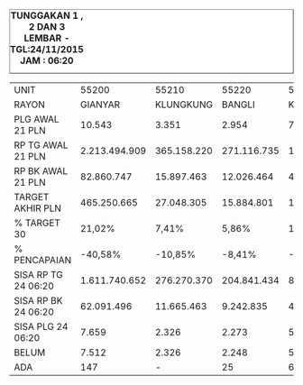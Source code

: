 <HTML>
<HEAD>
<META HTTP-EQUIV="Content-Type" CONTENT="text/html;charset=windows-1252">
<TITLE>MONITOR BILLMAN NOPEMBER 2015 - AREA BATUR</TITLE> 


</HEAD>
<BODY>
<TABLE BORDER=1 BGCOLOR=#ffffff CELLSPACING=0><FONT FACE="Segoe UI" COLOR=#000000><CAPTION><B>TUNGGAKAN 1 , 2 DAN 3 LEMBAR  - TGL:24/11/2015 JAM : 06:20</B></CAPTION></FONT>

<table><tbody><tr><td>UNIT</td><td>55200</td><td>55210</td><td>55220</td><td>55230</td><td>5520</td></tr><tr><td>RAYON</td><td>GIANYAR</td><td>KLUNGKUNG</td><td>BANGLI</td><td>KARANGASEM</td><td> AREA BATUR</td></tr><tr><td> PLG AWAL 21 PLN </td><td> 10.543 </td><td> 3.351 </td><td> 2.954 </td><td> 7.734 </td><td> 24.582 </td></tr><tr><td>RP TG AWAL 21 PLN</td><td> 2.213.494.909 </td><td> 365.158.220 </td><td> 271.116.735 </td><td> 1.056.823.062 </td><td> 3.906.592.926 </td></tr><tr><td> RP BK AWAL 21 PLN </td><td> 82.860.747 </td><td> 15.897.463 </td><td> 12.026.464 </td><td> 49.514.368 </td><td> 160.299.042 </td></tr><tr><td> TARGET AKHIR PLN </td><td> 465.250.665 </td><td> 27.048.305 </td><td> 15.884.801 </td><td> 186.660.111 </td><td> 694.843.882 </td></tr><tr><td> % TARGET 30 </td><td>21,02%</td><td>7,41%</td><td>5,86%</td><td>17,66%</td><td>17,79%</td></tr><tr><td>% PENCAPAIAN</td><td>-40,58%</td><td>-10,85%</td><td>-8,41%</td><td>-28,25%</td><td>-30,95%</td></tr><tr><td> SISA RP TG 24 06:20 </td><td> 1.611.740.652 </td><td> 276.270.370 </td><td> 204.841.434 </td><td> 847.401.786 </td><td> 2.940.254.242 </td></tr><tr><td> SISA RP BK 24 06:20 </td><td> 62.091.496 </td><td> 11.665.463 </td><td> 9.242.835 </td><td> 40.091.207 </td><td> 123.091.001 </td></tr><tr><td> SISA PLG 24 06:20 </td><td> 7.659 </td><td> 2.326 </td><td> 2.273 </td><td> 5.967 </td><td> 18.225 </td></tr><tr><td> BELUM </td><td> 7.512 </td><td> 2.326 </td><td> 2.248 </td><td> 5.899 </td><td> 17.985 </td></tr><tr><td> ADA </td><td> 147 </td><td> - </td><td> 25 </td><td> 68 </td><td> 240 </td></td></tbody></table>


<TFOOT></TFOOT>
</TABLE>
</BODY>
</HTML> 
